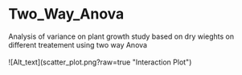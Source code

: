 <h1> Two_Way_Anova </h1>
Analysis of variance on plant growth study based on dry wieghts on different treatement using two way Anova <br/><br/>
![Alt_text](scatter_plot.png?raw=true "Interaction Plot")

